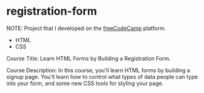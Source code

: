 # registration-form

NOTE: Project that I developed on the [freeCodeCamp](https://www.freecodecamp.org/demetrius7) platform.

- HTML
- CSS

Course Title: Learn HTML Forms by Building a Registration Form.

Course Description: In this course, you'll learn HTML forms by building a signup page. You'll learn how to control what types of data people can type into your form, and some new CSS tools for styling your page.


